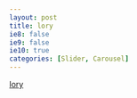 ```yaml
---
layout: post
title: lory
ie8: false
ie9: false
ie10: true
categories: [Slider, Carousel]
---
```

[lory](http://meandmax.github.io/lory/)
